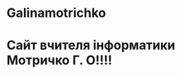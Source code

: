 # Galinamotrichko
<html>
  <head>
    <title>galinamotrichko</title>
    </head>
  <body>
    <h1> Сайт вчителя інформатики Мотричко Г. О!!!!
      </body>
    </html>
